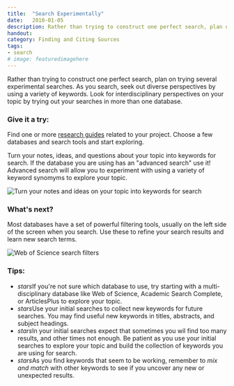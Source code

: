 ```yaml
---
title:  "Search Experimentally"
date:   2010-01-05
description: Rather than trying to construct one perfect search, plan on trying several experimental searches.
handout: 
category: Finding and Citing Sources
tags:
- search
# image: featuredimagehere
---
```


<p class="intro">Rather than trying to construct one perfect search, plan on trying several experimental searches. As you search, seek out diverse  perspectives by using a variety of keywords. Look for interdisciplinary perspectives on your topic by trying out your searches in more than one database.</p>


### Give it a try:

<p class="flow-text">Find one or more <a href="http://guides.library.ucla.edu" target="_blank">research guides</a> related to your project. Choose a few databases and search tools and start exploring.</p>

<p class="flow-text">Turn your notes, ideas, and questions about your topic into keywords for search. If the database you are using has an "advanced search" use it! Advanced search will allow you to experiment with using a variety of keyword synomyms to explore your topic.</p> 

<img class="responsive-img materialboxed" src="{{ '/assets/img/content/from-keywords-to-search-2.jpg' | prepend: site.baseurl }}" alt="Turn your notes and ideas on your topic into keywords for search" data-caption="Turn your notes and ideas on your topic into keywords for search."> 

### What's next?

<p class="flow-text">Most databases have a set of powerful filtering tools, usually on the left side of the screen when you search. Use these to refine your search results and learn new search terms.</p>

<img class="responsive-img materialboxed" src="{{ '/assets/img/content/database-filtering-tools.jpg' | prepend: site.baseurl }}" alt="Web of Science search filters" data-caption="Many databases, including Web of Science pictured here, provide powerful tools to filter and refine your search results."> 
<!-- include embed-and-share-buttons.html ? -->


### Tips:

<ul class="collapsible" data-collapsible="expandable">
    <li>
      <div class="collapsible-header"><i class="material-icons">stars</i>If you're not sure which database to use, try starting with a multi-disciplinary database like Web of Science, Academic Search Complete, or ArticlesPlus to explore your topic.</div>
    </li>
    <li>
      <div class="collapsible-header"><i class="material-icons">stars</i>Use your initial searches to collect new keywords for future searches. You may find useful new keywords in titles, abstracts, and subject headings.</div>
    </li>
    <li>
      <div class="collapsible-header"><i class="material-icons">stars</i>In your initial searches expect that sometimes you wil find too many results, and other times not enough. Be patient as you use your initial searches to explore your topic and build the collection of keywords you are using for search.</div>
    </li>
        <li>
      <div class="collapsible-header"><i class="material-icons">stars</i>As you find keywords that seem to be working, remember to <em>mix and match</em> with other keywords to see if you uncover any new or unexpected results.</div> 
    </li>
  </ul>

